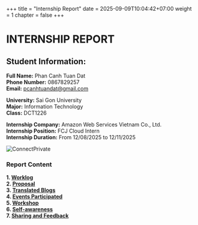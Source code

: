 +++
title = "Internship Report"
date = 2025-09-09T10:04:42+07:00
weight = 1
chapter = false
+++

# **INTERNSHIP REPORT**

## Student Information:

**Full Name:** Phan Canh Tuan Dat  
**Phone Number:** 0867829257   
**Email:** pcanhtuandat@gmail.com  

**University:** Sai Gon University  
**Major:** Information Technology  
**Class:** DCT1226

**Internship Company:** Amazon Web Services Vietnam Co., Ltd.  
**Internship Position:** FCJ Cloud Intern  
**Internship Duration:** From 12/08/2025 to 12/11/2025


![ConnectPrivate](/images/chad.jpg)


### Report Content
**1. [Worklog](1-Worklog)**  
**2. [Proposal](2-Proposal)**  
**3. [Translated Blogs](3-TranslatedBlogs)**  
**4. [Events Participated](4-EventsParticipated)**  
**5. [Workshop](5-Workshop)**  
**6. [Self-awareness](6-Self-awareness)**  
**7. [Sharing and Feedback](7-SharingAndFeedback)**  
